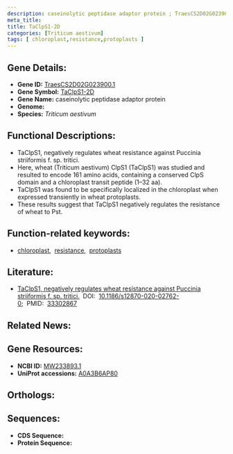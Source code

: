 ```yaml
---
description: caseinolytic peptidase adaptor protein ; TraesCS2D02G023900.1 ; Triticum aestivum
meta_title:
title: TaClpS1-2D
categories: [Triticum aestivum]
tags: [ chloroplast,resistance,protoplasts ]
---
```


## Gene Details:
- **Gene ID:** [TraesCS2D02G023900.1]()
- **Gene Symbol:** <u>TaClpS1-2D</u>
- **Gene Name:** caseinolytic peptidase adaptor protein
- **Genome:** []()
- **Species:** *Triticum aestivum*

## Functional Descriptions:
   - TaClpS1, negatively regulates wheat resistance against Puccinia striiformis f. sp. tritici.
   - Here, wheat (Triticum aestivum) ClpS1 (TaClpS1) was studied and resulted to encode 161 amino acids, containing a conserved ClpS domain and a chloroplast transit peptide (1–32 aa).
   - TaClpS1 was found to be specifically localized in the chloroplast when expressed transiently in wheat protoplasts.
   - These results suggest that TaClpS1 negatively regulates the resistance of wheat to Pst.

## Function-related keywords:
   - [chloroplast](/tags/chloroplast/),&nbsp;&nbsp;[resistance](/tags/resistance/),&nbsp;&nbsp;[protoplasts](/tags/protoplasts/)

## Literature:
   - [TaClpS1, negatively regulates wheat resistance against Puccinia striiformis f. sp. tritici.](https://doi.org/10.1186/s12870-020-02762-0)&nbsp;&nbsp;DOI:&nbsp;&nbsp;[10.1186/s12870-020-02762-0](https://doi.org/10.1186/s12870-020-02762-0);&nbsp;&nbsp;PMID:&nbsp;&nbsp;[33302867](https://pubmed.ncbi.nlm.nih.gov/33302867/)

## Related News:

## Gene Resources:
- **NCBI ID:**  [MW233893.1](https://www.ncbi.nlm.nih.gov/gene/?term=MW233893.1)
- **UniProt accessions:**  [A0A3B6AP80](https://www.uniprot.org/uniprotkb/A0A3B6AP80/entry)

## Orthologs:

## Sequences:
- **CDS Sequence:**
- **Protein Sequence:**
